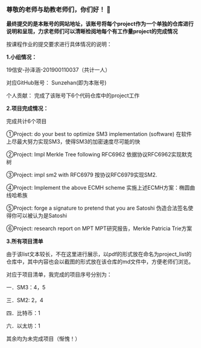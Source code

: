 ### 尊敬的老师与助教老师们，你们好！ 👋

**最终提交的是本账号的网站地址，该账号将每个project作为一个单独的仓库进行说明和呈现，力求老师们可以清晰检阅地每个有工作量project的完成情况**

按课程作业的提交要求进行具体情况的说明：

**1.小组情况：**

19信安-孙泽涵-201900110037（共计一人）

对应GitHub账号： Sunzehan(即为本账号)

个人贡献： 完成了该账号下6个代码仓库中的project工作

**2.项目完成情况：**

完成共计6个项目

①Project: do your best to optimize SM3 implementation (software)
在软件上尽最大努力实现SM3，使得SM3的加密速度尽可能的快

②Project: Impl Merkle Tree following RFC6962
依据协议RFC6962实现默克树

③Project: impl sm2 with RFC6979
按协议RFC6979实现SM2.

④Project: Implement the above ECMH scheme
实施上述ECMH方案：椭圆曲线哈希族

⑤Project: forge a signature to pretend that you are Satoshi
伪造合法签名使得你可以被认为是Satoshi

⑥Project: research report on MPT
MPT研究报告，Merkle Patricia Trie方案

**3.所有项目清单**

由于该list文本较长，不在这里进行展示，以pdf的形式放在命名为project_list的仓库中，其中内容也会以截图的形式放在该仓库的md文件中，方便老师们浏览。

对应于项目清单，我完成的项目序号分别为：

一．SM3：4，5

三．SM2: 2，4

四．比特币：1

六．以太坊：1

其余均为未完成项目（惭愧！）

<!--
**Sunzehan/Sunzehan** is a ✨ _special_ ✨ repository because its `README.md` (this file) appears on your GitHub profile.

Here are some ideas to get you started:

- 🔭 I’m currently working on ...
- 🌱 I’m currently learning ...
- 👯 I’m looking to collaborate on ...
- 🤔 I’m looking for help with ...
- 💬 Ask me about ...
- 📫 How to reach me: ...
- 😄 Pronouns: ...
- ⚡ Fun fact: ...
-->
